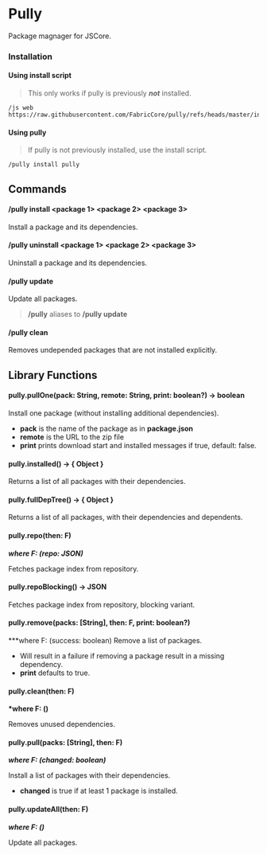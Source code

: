 # Pully

Package magnager for JSCore.

### Installation

#### Using install script

> This only works if pully is previously **_not_** installed.

```
/js web https://raw.githubusercontent.com/FabricCore/pully/refs/heads/master/installer.js
```

#### Using pully

> If pully is not previously installed, use the install script.

```
/pully install pully
```

## Commands

#### /pully install &lt;package 1&gt; &lt;package 2&gt; &lt;package 3&gt;

Install a package and its dependencies.

#### /pully uninstall &lt;package 1&gt; &lt;package 2&gt; &lt;package 3&gt;

Uninstall a package and its dependencies.

#### /pully update

Update all packages.

> **/pully** aliases to **/pully update**

#### /pully clean

Removes undepended packages that are not installed explicitly.

## Library Functions

#### pully.pullOne(pack: String, remote: String, print: boolean?) → boolean

Install one package (without installing additional dependencies).

- **pack** is the name of the package as in **package.json**
- **remote** is the URL to the zip file
- **print** prints download start and installed messages if true, default: false.

#### pully.installed() → { Object }

Returns a list of all packages with their dependencies.

#### pully.fullDepTree() → { Object }

Returns a list of all packages, with their dependencies and dependents.

#### pully.repo(then: F)

**_where F: (repo: JSON)_**

Fetches package index from repository.

#### pully.repoBlocking() → JSON

Fetches package index from repository, blocking variant.

#### pully.remove(packs: [String], then: F, print: boolean?)

\*\*\*where F: (success: boolean)
Remove a list of packages.

- Will result in a failure if removing a package result in a missing dependency.
- **print** defaults to true.

#### pully.clean(then: F)

**\*where F: ()**

Removes unused dependencies.

#### pully.pull(packs: [String], then: F)

**_where F: (changed: boolean)_**

Install a list of packages with their dependencies.

- **changed** is true if at least 1 package is installed.

#### pully.updateAll(then: F)

**_where F: ()_**

Update all packages.

